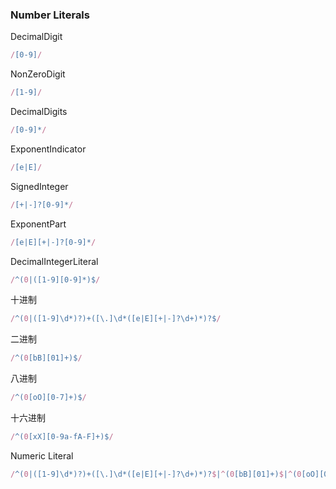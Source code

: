 <!--
 * @Description: This file is made for
 * @Date: 2020-04-22 19:04:29
 * @LastEditTime: 2020-04-22 19:04:50
 * @Author: LeongD
 * @LastEditors: LeongD
 -->
### Number Literals

DecimalDigit
```js
/[0-9]/
```

NonZeroDigit
```js
/[1-9]/
```

DecimalDigits
```js
/[0-9]*/
```

ExponentIndicator
```js
/[e|E]/
```

SignedInteger
```js
/[+|-]?[0-9]*/
```

ExponentPart
```js
/[e|E][+|-]?[0-9]*/
```

DecimalIntegerLiteral
```js
/^(0|([1-9][0-9]*)$/
```

十进制
```js
/^(0|([1-9]\d*)?)+([\.]\d*([e|E][+|-]?\d+)*)?$/
```

二进制
```js
/^(0[bB][01]+)$/
```

八进制
```js
/^(0[oO][0-7]+)$/
```

十六进制
```js
/^(0[xX][0-9a-fA-F]+)$/
```

Numeric Literal
```js
/^(0|([1-9]\d*)?)+([\.]\d*([e|E][+|-]?\d+)*)?$|^(0[bB][01]+)$|^(0[oO][0-7]+)$|^(0[xX][0-9a-fA-F]+)$/
```

